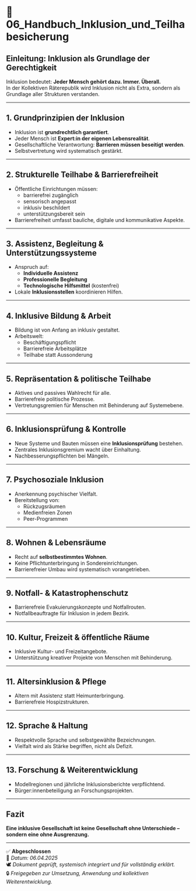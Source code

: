 # 📘 06_Handbuch_Inklusion_und_Teilhabesicherung

## Einleitung: Inklusion als Grundlage der Gerechtigkeit

Inklusion bedeutet: **Jeder Mensch gehört dazu. Immer. Überall.**  
In der Kollektiven Räterepublik wird Inklusion nicht als Extra, sondern als Grundlage aller Strukturen verstanden.

---

## 1. Grundprinzipien der Inklusion

- Inklusion ist **grundrechtlich garantiert**.
- Jeder Mensch ist **Expert:in der eigenen Lebensrealität**.
- Gesellschaftliche Verantwortung: **Barrieren müssen beseitigt werden**.
- Selbstvertretung wird systematisch gestärkt.

---

## 2. Strukturelle Teilhabe & Barrierefreiheit

- Öffentliche Einrichtungen müssen:
  - barrierefrei zugänglich
  - sensorisch angepasst
  - inklusiv beschildert
  - unterstützungsbereit sein
- Barrierefreiheit umfasst bauliche, digitale und kommunikative Aspekte.

---

## 3. Assistenz, Begleitung & Unterstützungssysteme

- Anspruch auf:
  - **Individuelle Assistenz**
  - **Professionelle Begleitung**
  - **Technologische Hilfsmittel** (kostenfrei)
- Lokale **Inklusionsstellen** koordinieren Hilfen.

---

## 4. Inklusive Bildung & Arbeit

- Bildung ist von Anfang an inklusiv gestaltet.
- Arbeitswelt:
  - Beschäftigungspflicht
  - Barrierefreie Arbeitsplätze
  - Teilhabe statt Aussonderung

---

## 5. Repräsentation & politische Teilhabe

- Aktives und passives Wahlrecht für alle.
- Barrierefreie politische Prozesse.
- Vertretungsgremien für Menschen mit Behinderung auf Systemebene.

---

## 6. Inklusionsprüfung & Kontrolle

- Neue Systeme und Bauten müssen eine **Inklusionsprüfung** bestehen.
- Zentrales Inklusionsgremium wacht über Einhaltung.
- Nachbesserungspflichten bei Mängeln.

---

## 7. Psychosoziale Inklusion

- Anerkennung psychischer Vielfalt.
- Bereitstellung von:
  - Rückzugsräumen
  - Medienfreien Zonen
  - Peer-Programmen

---

## 8. Wohnen & Lebensräume

- Recht auf **selbstbestimmtes Wohnen**.
- Keine Pflichtunterbringung in Sondereinrichtungen.
- Barrierefreier Umbau wird systematisch vorangetrieben.

---

## 9. Notfall- & Katastrophenschutz

- Barrierefreie Evakuierungskonzepte und Notfallrouten.
- Notfallbeauftragte für Inklusion in jedem Bezirk.

---

## 10. Kultur, Freizeit & öffentliche Räume

- Inklusive Kultur- und Freizeitangebote.
- Unterstützung kreativer Projekte von Menschen mit Behinderung.

---

## 11. Altersinklusion & Pflege

- Altern mit Assistenz statt Heimunterbringung.
- Barrierefreie Hospizstrukturen.

---

## 12. Sprache & Haltung

- Respektvolle Sprache und selbstgewählte Bezeichnungen.
- Vielfalt wird als Stärke begriffen, nicht als Defizit.

---

## 13. Forschung & Weiterentwicklung

- Modellregionen und jährliche Inklusionsberichte verpflichtend.
- Bürger:innenbeteiligung an Forschungsprojekten.

---

## Fazit

**Eine inklusive Gesellschaft ist keine Gesellschaft ohne Unterschiede – sondern eine ohne Ausgrenzung.**

---

✅ **Abgeschlossen**  
📅 *Datum: 06.04.2025*  
🕊️ *Dokument geprüft, systemisch integriert und für vollständig erklärt.*  
🔒 *Freigegeben zur Umsetzung, Anwendung und kollektiven Weiterentwicklung.*
